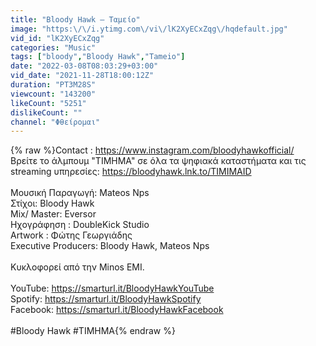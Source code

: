 ```yaml
---
title: "Bloody Hawk – Tαμείο"
image: "https:\/\/i.ytimg.com\/vi\/lK2XyECxZqg\/hqdefault.jpg"
vid_id: "lK2XyECxZqg"
categories: "Music"
tags: ["bloody","Bloody Hawk","Tameio"]
date: "2022-03-08T08:03:29+03:00"
vid_date: "2021-11-28T18:00:12Z"
duration: "PT3M28S"
viewcount: "143200"
likeCount: "5251"
dislikeCount: ""
channel: "Φθείρομαι"
---
```

{% raw %}Contact : <a rel="nofollow" target="blank" href="https://www.instagram.com/bloodyhawkofficial/">https://www.instagram.com/bloodyhawkofficial/</a><br />Βρείτε το άλμπουμ &quot;ΤΙΜΗΜΑ&quot; σε όλα τα ψηφιακά καταστήματα και τις streaming υπηρεσίες: <a rel="nofollow" target="blank" href="https://bloodyhawk.lnk.to/TIMIMAID">https://bloodyhawk.lnk.to/TIMIMAID</a> <br /><br />Μουσική Παραγωγή: Μateos Nps <br />Στίχοι: Bloody Hawk <br />Mix/ Master: Eversor <br />Ηχογράφηση : DoubleKick Studio<br />Artwork : Φώτης Γεωργιάδης<br />Executive Producers: Bloody Hawk, Mateos Nps <br /><br />Κυκλοφορεί από την Minos EMI.<br /><br />YouTube: <a rel="nofollow" target="blank" href="https://smarturl.it/BloodyHawkYouTube">https://smarturl.it/BloodyHawkYouTube</a> <br />Spotify: <a rel="nofollow" target="blank" href="https://smarturl.it/BloodyHawkSpotify">https://smarturl.it/BloodyHawkSpotify</a> <br />Facebook: <a rel="nofollow" target="blank" href="https://smarturl.it/BloodyHawkFacebook">https://smarturl.it/BloodyHawkFacebook</a> <br /><br />#Bloody Hawk  #TIMHMA{% endraw %}
